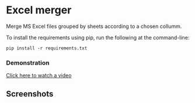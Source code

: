 # Excel merger
Merge MS Excel files grouped by sheets according to a chosen collumm.

To install the requirements using pip, run the following at the command-line:
```
pip install -r requirements.txt
```
### Demonstration
[Click here to watch a video](https://vimeo.com/282215720)
## Screenshots

